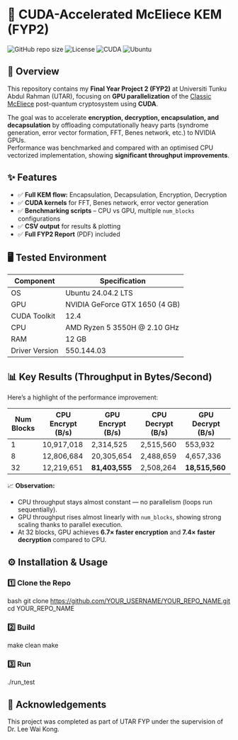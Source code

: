 # 🚀 CUDA-Accelerated McEliece KEM (FYP2)

![GitHub repo size](https://img.shields.io/github/repo-size/YOUR_USERNAME/YOUR_REPO_NAME)
![License](https://img.shields.io/badge/License-MIT-green)
![CUDA](https://img.shields.io/badge/CUDA-12.4-blue)
![Ubuntu](https://img.shields.io/badge/Ubuntu-24.04-orange)

## 📖 Overview
This repository contains my **Final Year Project 2 (FYP2)** at Universiti Tunku Abdul Rahman (UTAR), focusing on **GPU parallelization** of the [Classic McEliece](https://classic.mceliece.org/) post-quantum cryptosystem using **CUDA**.

The goal was to accelerate **encryption, decryption, encapsulation, and decapsulation** by offloading computationally heavy parts (syndrome generation, error vector formation, FFT, Benes network, etc.) to NVIDIA GPUs.  
Performance was benchmarked and compared with an optimised CPU vectorized implementation, showing **significant throughput improvements**.

## ✨ Features
- ✅ **Full KEM flow:** Encapsulation, Decapsulation, Encryption, Decryption  
- ✅ **CUDA kernels** for FFT, Benes network, error vector generation  
- ✅ **Benchmarking scripts** – CPU vs GPU, multiple `num_blocks` configurations  
- ✅ **CSV output** for results & plotting  
- ✅ **Full FYP2 Report** (PDF) included  

## 🖥️ Tested Environment
| Component | Specification |
|----------|---------------|
| OS | Ubuntu 24.04.2 LTS |
| GPU | NVIDIA GeForce GTX 1650 (4 GB) |
| CUDA Toolkit | 12.4 |
| CPU | AMD Ryzen 5 3550H @ 2.10 GHz |
| RAM | 12 GB |
| Driver Version | 550.144.03 |

## 📊 Key Results (Throughput in Bytes/Second)
Here’s a highlight of the performance improvement:

| Num Blocks | CPU Encrypt (B/s) | GPU Encrypt (B/s) | CPU Decrypt (B/s) | GPU Decrypt (B/s) |
|-----------|-----------------|-----------------|-----------------|-----------------|
| 1 | 10,917,018 | 2,314,525 | 2,515,560 | 553,932 |
| 8 | 12,806,684 | 20,305,654 | 2,488,659 | 4,657,336 |
| 32 | 12,219,651 | **81,403,555** | 2,508,264 | **18,515,560** |

📈 **Observation:**  
- CPU throughput stays almost constant — no parallelism (loops run sequentially).  
- GPU throughput rises almost linearly with `num_blocks`, showing strong scaling thanks to parallel execution.
- At 32 blocks, GPU achieves **6.7× faster encryption** and **7.4× faster decryption** compared to CPU.

## ⚙️ Installation & Usage

### 1️⃣ Clone the Repo
bash
git clone https://github.com/YOUR_USERNAME/YOUR_REPO_NAME.git
cd YOUR_REPO_NAME

### 2️⃣ Build
make clean
make

### 3️⃣ Run
./run_test

## 🙌 Acknowledgements
This project was completed as part of UTAR FYP under the supervision of Dr. Lee Wai Kong.
